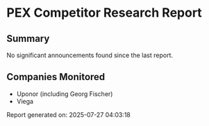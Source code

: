 # PEX Competitor Research Report
            
## Summary
No significant announcements found since the last report.

## Companies Monitored
- Uponor (including Georg Fischer)
- Viega

Report generated on: 2025-07-27 04:03:18
